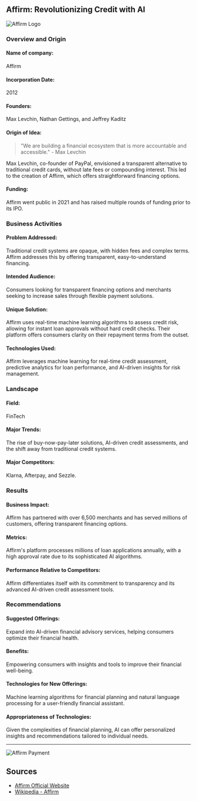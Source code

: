## **Affirm: Revolutionizing Credit with AI**

![Affirm Logo](https://upload.wikimedia.org/wikipedia/commons/thumb/5/51/Affirm_logo.svg/320px-Affirm_logo.svg.png)

### **Overview and Origin**

#### **Name of company:** 
Affirm

#### **Incorporation Date:** 
2012

#### **Founders:** 
Max Levchin, Nathan Gettings, and Jeffrey Kaditz

#### **Origin of Idea:** 
> "We are building a financial ecosystem that is more accountable and accessible." - Max Levchin

Max Levchin, co-founder of PayPal, envisioned a transparent alternative to traditional credit cards, without late fees or compounding interest. This led to the creation of Affirm, which offers straightforward financing options.

#### **Funding:** 
Affirm went public in 2021 and has raised multiple rounds of funding prior to its IPO.

### **Business Activities**

#### **Problem Addressed:** 
Traditional credit systems are opaque, with hidden fees and complex terms. Affirm addresses this by offering transparent, easy-to-understand financing.

#### **Intended Audience:** 
Consumers looking for transparent financing options and merchants seeking to increase sales through flexible payment solutions.

#### **Unique Solution:** 
Affirm uses real-time machine learning algorithms to assess credit risk, allowing for instant loan approvals without hard credit checks. Their platform offers consumers clarity on their repayment terms from the outset.

#### **Technologies Used:** 
Affirm leverages machine learning for real-time credit assessment, predictive analytics for loan performance, and AI-driven insights for risk management.

### **Landscape**

#### **Field:** 
FinTech

#### **Major Trends:** 
The rise of buy-now-pay-later solutions, AI-driven credit assessments, and the shift away from traditional credit systems.

#### **Major Competitors:** 
Klarna, Afterpay, and Sezzle.

### **Results**

#### **Business Impact:** 
Affirm has partnered with over 6,500 merchants and has served millions of customers, offering transparent financing options.

#### **Metrics:** 
Affirm's platform processes millions of loan applications annually, with a high approval rate due to its sophisticated AI algorithms.

#### **Performance Relative to Competitors:** 
Affirm differentiates itself with its commitment to transparency and its advanced AI-driven credit assessment tools.

### **Recommendations**

#### **Suggested Offerings:** 
Expand into AI-driven financial advisory services, helping consumers optimize their financial health.

#### **Benefits:** 
Empowering consumers with insights and tools to improve their financial well-being.

#### **Technologies for New Offerings:** 
Machine learning algorithms for financial planning and natural language processing for a user-friendly financial assistant.

#### **Appropriateness of Technologies:** 
Given the complexities of financial planning, AI can offer personalized insights and recommendations tailored to individual needs.

---

![Affirm Payment](https://cdn-images-1.medium.com/max/1024/1*QoR3rxWIbnf_YC2c3DS2VA.png)

## **Sources**
- [Affirm Official Website](https://www.affirm.com/)
- [Wikipedia - Affirm](https://en.wikipedia.org/wiki/Affirm_(company))

